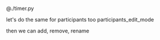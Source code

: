 @./timer.py

let's do the same for participants too
participants_edit_mode

then we can add, remove, rename

